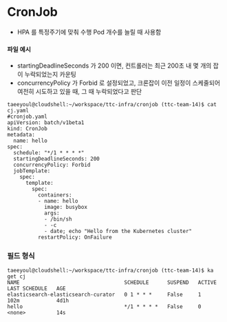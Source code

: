 # CronJob

- HPA 를 특정주기에 맞춰 수행 Pod 개수를 늘릴 때 사용함  

#### 파일 예시
- startingDeadlineSeconds 가 200 이면, 컨트롤러는 최근 200초 내 몇 개의 잡이 누락되었는지 카운팅
- concurrencyPolicy 가 Forbid 로 설정되었고, 크론잡이 이전 일정이 스케줄되어 여전히 시도하고 있을 때, 그 때 누락되었다고 판단
```
taeeyoul@cloudshell:~/workspace/ttc-infra/cronjob (ttc-team-14)$ cat cj.yaml
#cronjob.yaml
apiVersion: batch/v1beta1
kind: CronJob
metadata:
  name: hello
spec:
  schedule: "*/1 * * * *"
  startingDeadlineSeconds: 200
  concurrencyPolicy: Forbid
  jobTemplate:
    spec:
      template:
        spec:
          containers:
          - name: hello
            image: busybox
            args:
            - /bin/sh
            - -c
            - date; echo "Hello from the Kubernetes cluster"
          restartPolicy: OnFailure
```

### 필드 형식

```
taeeyoul@cloudshell:~/workspace/ttc-infra/cronjob (ttc-team-14)$ ka get cj
NAME                                  SCHEDULE      SUSPEND   ACTIVE   LAST SCHEDULE   AGE
elasticsearch-elasticsearch-curator   0 1 * * *     False     1        102m            4d1h
hello                                 */1 * * * *   False     0        <none>          14s
```

